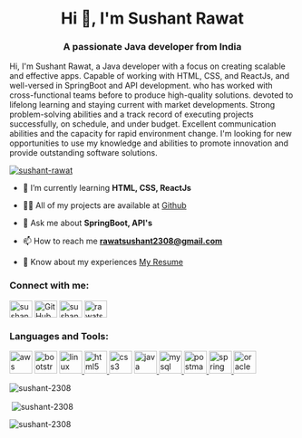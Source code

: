 <h1 align="center">Hi 👋, I'm Sushant Rawat</h1>
<h3 align="center">A passionate Java developer from India</h3>

<p>Hi, I'm Sushant Rawat, a Java developer with a focus on creating scalable and effective apps. Capable of working with HTML, CSS, and ReactJs, and well-versed in SpringBoot and API development. who has worked with cross-functional teams before to produce high-quality solutions. devoted to lifelong learning and staying current with market developments. Strong problem-solving abilities and a track record of executing projects successfully, on schedule, and under budget. Excellent communication abilities and the capacity for rapid environment change. I'm looking for new opportunities to use my knowledge and abilities to promote innovation and provide outstanding software solutions.</p>

<p align="left"> <a href="https://github.com/ryo-ma/github-profile-trophy"><img src="https://github-profile-trophy.vercel.app/?username=sushant-rawat" alt="sushant-rawat" /></a> </p>

- 🌱 I’m currently learning **HTML, CSS, ReactJs**

- 👨‍💻 All of my projects are available at [Github](https://github.com/sushant-rawat?tab=repositories)

- 💬 Ask me about **SpringBoot, API's**

- 📫 How to reach me **rawatsushant2308@gmail.com**

- 📄 Know about my experiences [My Resume](https://drive.google.com/file/d/1s9gh9tb2tWNUYFFMfyxibBawUGuiGMIf/view?usp=sharing)

<h3 align="left">Connect with me:</h3>
<p align="left">
<a href="https://www.linkedin.com/in/sushant-rawat" target="_blank"><img align="center" src="https://cdn.jsdelivr.net/gh/devicons/devicon/icons/linkedin/linkedin-original.svg" alt="sushant-rawat" height="30" width="40" /></a>
<a href="https://github.com/sushant-rawat" target="_blank"><img align="center" src="https://cdn.jsdelivr.net/gh/devicons/devicon/icons/github/github-original.svg" alt="GitHub" height="30" width="40" /></a>
<a href="https://www.hackerrank.com/sushant_2308" target="_blank"><img align="center" src="https://cdn.worldvectorlogo.com/logos/hackerrank.svg" alt="sushant_2308" height="30" width="40" /></a>
<a href="https://www.leetcode.com/rawatsushant2308" target="_blank"><img align="center" src="https://upload.wikimedia.org/wikipedia/commons/1/19/LeetCode_logo_black.png" alt="rawatsushant2308" height="30" width="40" /></a>
</p>
</p>

<h3 align="left">Languages and Tools:</h3>
<p align="left">
<a href="https://aws.amazon.com" target="_blank" rel="noreferrer"><img src="https://cdn.worldvectorlogo.com/logos/aws-2.svg" alt="aws" width="40" height="40" /></a>
<a href="https://getbootstrap.com" target="_blank" rel="noreferrer"><img src="https://cdn.worldvectorlogo.com/logos/bootstrap-4.svg" alt="bootstrap" width="40" height="40" /></a>
<a href="https://git-scm.com/" target="_blank" rel="noreferrer"> <img src="https://cdn.jsdelivr.net/gh/devicons/devicon/icons/linux/linux-original.svg" alt="linux" width="40" height="40"/> </a>
<a href="https://www.w3.org/html/" target="_blank" rel="noreferrer"> <img src="https://cdn.jsdelivr.net/gh/devicons/devicon/icons/html5/html5-original-wordmark.svg" alt="html5" width="40" height="40"/> </a>
<a href="https://www.w3schools.com/css/" target="_blank" rel="noreferrer"><img src="https://cdn.worldvectorlogo.com/logos/css-3.svg" alt="css3" width="40" height="40" /></a>
<a href="https://www.java.com" target="_blank" rel="noreferrer"> <img src="https://cdn.jsdelivr.net/gh/devicons/devicon/icons/java/java-original.svg" alt="java" width="40" height="40"/> </a>
<a href="https://www.mysql.com/" target="_blank" rel="noreferrer"> <img src="https://cdn.jsdelivr.net/gh/devicons/devicon/icons/mysql/mysql-original-wordmark.svg" alt="mysql" width="40" height="40"/> </a>
<a href="https://www.postman.com" target="_blank" rel="noreferrer"> <img src="https://www.vectorlogo.zone/logos/getpostman/getpostman-icon.svg" alt="postman" width="40" height="40"/> </a>
<a href="https://spring.io/" target="_blank" rel="noreferrer"> <img src="https://cdn.jsdelivr.net/gh/devicons/devicon/icons/spring/spring-original.svg" alt="spring" width="40" height="40"/> </a>
<a href="https://www.oracle.com/" target="_blank" rel="noreferrer"><img src="https://cdn.worldvectorlogo.com/logos/oracle-3.svg" alt="oracle" width="40" height="40" /></a>
</p>

<p><img align="center" src="https://github-readme-stats.vercel.app/api/top-langs?username=sushant-2308&show_icons=true&locale=en&layout=compact" alt="sushant-2308" /></p>
<p>&nbsp;<img align="center" src="https://github-readme-stats.vercel.app/api?username=sushant-2308&show_icons=true&locale=en" alt="sushant-2308" /></p>
<p><img align="center" src="https://github-readme-streak-stats.herokuapp.com/?user=sushant-2308&" alt="sushant-2308" /></p>
